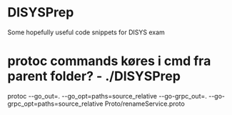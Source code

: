 # DISYSPrep
Some hopefully useful code snippets for DISYS exam

# protoc commands køres i cmd fra parent folder? - ./DISYSPrep
protoc --go_out=. --go_opt=paths=source_relative --go-grpc_out=. --go-grpc_opt=paths=source_relative Proto/renameService.proto